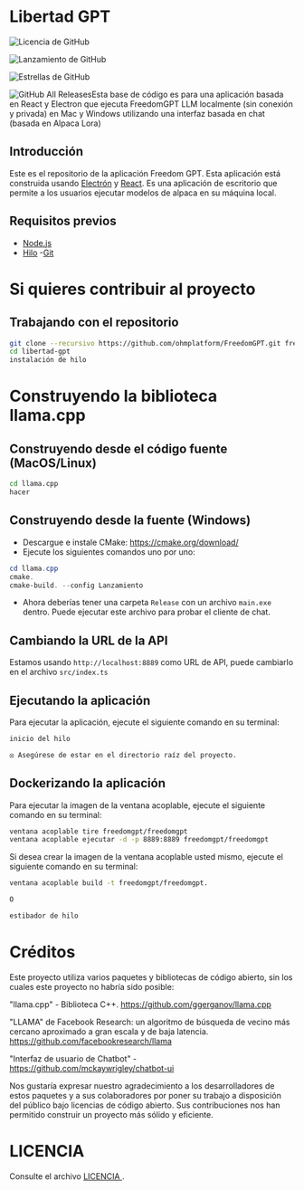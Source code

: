 # Libertad GPT

![Licencia de GitHub](https://img.shields.io/badge/license-GNU-blue.svg)

![Lanzamiento de GitHub](https://img.shields.io/github/release/ohmplatform/freedom-gpt-electron-app.svg)

![Estrellas de GitHub](https://img.shields.io/github/stars/ohmplatform/freedom-gpt-electron-app.svg)

![GitHub All Releases](https://img.shields.io/github/downloads/ohmplatform/freedom-gpt-electron-app/total.svg)Esta base de código es para una aplicación basada en React y Electron que ejecuta FreedomGPT LLM localmente (sin conexión y privada) en Mac y Windows utilizando una interfaz basada en chat (basada en Alpaca Lora)


## Introducción

Este es el repositorio de la aplicación Freedom GPT. Esta aplicación está construida usando
[Electrón](https://www.electronjs.org/) y [React](https://reactjs.org/). Es una aplicación de escritorio que
permite a los usuarios ejecutar modelos de alpaca en su máquina local.

## Requisitos previos

- [Node.js](https://nodejs.org/en/download/)
- [Hilo](https://classic.yarnpkg.com/en/docs/install/#windows-stable)
-[Git](https://git-scm.com/downloads)

# Si quieres contribuir al proyecto

## Trabajando con el repositorio

```sh
git clone --recursivo https://github.com/ohmplatform/FreedomGPT.git freedom-gpt
cd libertad-gpt
instalación de hilo
```

# Construyendo la biblioteca llama.cpp

## Construyendo desde el código fuente (MacOS/Linux)

```sh
cd llama.cpp
hacer
```

## Construyendo desde la fuente (Windows)

- Descargue e instale CMake: <https://cmake.org/download/>
- Ejecute los siguientes comandos uno por uno:

```ps1
cd llama.cpp
cmake.
cmake-build. --config Lanzamiento
```

- Ahora deberías tener una carpeta `Release` con un archivo `main.exe` dentro. Puede ejecutar este archivo para probar el cliente de chat.

## Cambiando la URL de la API

Estamos usando `http://localhost:8889` como URL de API, puede cambiarlo en el archivo
`src/index.ts`

## Ejecutando la aplicación

Para ejecutar la aplicación, ejecute el siguiente comando en su terminal:

```sh
inicio del hilo

⦻ Asegúrese de estar en el directorio raíz del proyecto.
```

## Dockerizando la aplicación

Para ejecutar la imagen de la ventana acoplable, ejecute el siguiente comando en su terminal:

```sh
ventana acoplable tire freedomgpt/freedomgpt
ventana acoplable ejecutar -d -p 8889:8889 freedomgpt/freedomgpt
```

Si desea crear la imagen de la ventana acoplable usted mismo, ejecute el siguiente comando en su terminal:

```sh
ventana acoplable build -t freedomgpt/freedomgpt.

O

estibador de hilo
```

<!-- ## Vídeo de trabajo

https://user-images.githubusercontent.com/54356944/233825525-d95accf3-a26b-4f37-8fc1-6e922f782a66.mov -->

# Créditos

Este proyecto utiliza varios paquetes y bibliotecas de código abierto, sin los cuales este proyecto no habría sido posible:

"llama.cpp" - Biblioteca C++. https://github.com/ggerganov/llama.cpp

"LLAMA" de Facebook Research: un algoritmo de búsqueda de vecino más cercano aproximado a gran escala y de baja latencia. https://github.com/facebookresearch/llama

"Interfaz de usuario de Chatbot" - https://github.com/mckaywrigley/chatbot-ui

Nos gustaría expresar nuestro agradecimiento a los desarrolladores de estos paquetes y a sus colaboradores por poner su trabajo a disposición del público bajo licencias de código abierto. Sus contribuciones nos han permitido construir un proyecto más sólido y eficiente.

# LICENCIA

Consulte el archivo <a href="/LICENSE"> LICENCIA </a>.
